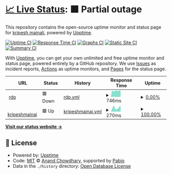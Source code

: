 # [📈 Live Status](https://kripeshWeb.github.io/UpTime): <!--live status--> **🟧 Partial outage**

This repository contains the open-source uptime monitor and status page for [kripesh mainali](https://kripeshWeb.github.io/UpTime), powered by [Upptime](https://github.com/upptime/upptime).

[![Uptime CI](https://github.com/kripeshWeb/UpTime/workflows/Uptime%20CI/badge.svg)](https://github.com/kripeshWeb/UpTime/actions?query=workflow%3A%22Uptime+CI%22)
[![Response Time CI](https://github.com/kripeshWeb/UpTime/workflows/Response%20Time%20CI/badge.svg)](https://github.com/kripeshWeb/UpTime/actions?query=workflow%3A%22Response+Time+CI%22)
[![Graphs CI](https://github.com/kripeshWeb/UpTime/workflows/Graphs%20CI/badge.svg)](https://github.com/kripeshWeb/UpTime/actions?query=workflow%3A%22Graphs+CI%22)
[![Static Site CI](https://github.com/kripeshWeb/UpTime/workflows/Static%20Site%20CI/badge.svg)](https://github.com/kripeshWeb/UpTime/actions?query=workflow%3A%22Static+Site+CI%22)
[![Summary CI](https://github.com/kripeshWeb/UpTime/workflows/Summary%20CI/badge.svg)](https://github.com/kripeshWeb/UpTime/actions?query=workflow%3A%22Summary+CI%22)

With [Upptime](https://upptime.js.org), you can get your own unlimited and free uptime monitor and status page, powered entirely by a GitHub repository. We use [Issues](https://github.com/kripeshWeb/UpTime/issues) as incident reports, [Actions](https://github.com/kripeshWeb/UpTime/actions) as uptime monitors, and [Pages](https://kripeshWeb.github.io/UpTime) for the status page.

<!--start: status pages-->
<!-- This summary is generated by Upptime (https://github.com/upptime/upptime) -->
<!-- Do not edit this manually, your changes will be overwritten -->
<!-- prettier-ignore -->
| URL | Status | History | Response Time | Uptime |
| --- | ------ | ------- | ------------- | ------ |
| <img alt="" src="https://icons.duckduckgo.com/ip3/6070-cs-e021a539-8589-4477-a295-7bcd566fd30e.cs-asia-southeast1-palm.cloudshell.dev.ico" height="13"> [rdp](https://6070-cs-e021a539-8589-4477-a295-7bcd566fd30e.cs-asia-southeast1-palm.cloudshell.dev/?authuser=7&redirectedPreviously=true) | 🟥 Down | [rdp.yml](https://github.com/kripeshWeb/UpTime/commits/HEAD/history/rdp.yml) | <details><summary><img alt="Response time graph" src="./graphs/rdp/response-time-week.png" height="20"> 746ms</summary><br><a href="https://kripeshWeb.github.io/UpTime/history/rdp"><img alt="Response time 746" src="https://img.shields.io/endpoint?url=https%3A%2F%2Fraw.githubusercontent.com%2FkripeshWeb%2FUpTime%2FHEAD%2Fapi%2Frdp%2Fresponse-time.json"></a><br><a href="https://kripeshWeb.github.io/UpTime/history/rdp"><img alt="24-hour response time 746" src="https://img.shields.io/endpoint?url=https%3A%2F%2Fraw.githubusercontent.com%2FkripeshWeb%2FUpTime%2FHEAD%2Fapi%2Frdp%2Fresponse-time-day.json"></a><br><a href="https://kripeshWeb.github.io/UpTime/history/rdp"><img alt="7-day response time 746" src="https://img.shields.io/endpoint?url=https%3A%2F%2Fraw.githubusercontent.com%2FkripeshWeb%2FUpTime%2FHEAD%2Fapi%2Frdp%2Fresponse-time-week.json"></a><br><a href="https://kripeshWeb.github.io/UpTime/history/rdp"><img alt="30-day response time 743" src="https://img.shields.io/endpoint?url=https%3A%2F%2Fraw.githubusercontent.com%2FkripeshWeb%2FUpTime%2FHEAD%2Fapi%2Frdp%2Fresponse-time-month.json"></a><br><a href="https://kripeshWeb.github.io/UpTime/history/rdp"><img alt="1-year response time 746" src="https://img.shields.io/endpoint?url=https%3A%2F%2Fraw.githubusercontent.com%2FkripeshWeb%2FUpTime%2FHEAD%2Fapi%2Frdp%2Fresponse-time-year.json"></a></details> | <details><summary><a href="https://kripeshWeb.github.io/UpTime/history/rdp">0.00%</a></summary><a href="https://kripeshWeb.github.io/UpTime/history/rdp"><img alt="All-time uptime 0.19%" src="https://img.shields.io/endpoint?url=https%3A%2F%2Fraw.githubusercontent.com%2FkripeshWeb%2FUpTime%2FHEAD%2Fapi%2Frdp%2Fuptime.json"></a><br><a href="https://kripeshWeb.github.io/UpTime/history/rdp"><img alt="24-hour uptime 0.00%" src="https://img.shields.io/endpoint?url=https%3A%2F%2Fraw.githubusercontent.com%2FkripeshWeb%2FUpTime%2FHEAD%2Fapi%2Frdp%2Fuptime-day.json"></a><br><a href="https://kripeshWeb.github.io/UpTime/history/rdp"><img alt="7-day uptime 0.00%" src="https://img.shields.io/endpoint?url=https%3A%2F%2Fraw.githubusercontent.com%2FkripeshWeb%2FUpTime%2FHEAD%2Fapi%2Frdp%2Fuptime-week.json"></a><br><a href="https://kripeshWeb.github.io/UpTime/history/rdp"><img alt="30-day uptime 0.00%" src="https://img.shields.io/endpoint?url=https%3A%2F%2Fraw.githubusercontent.com%2FkripeshWeb%2FUpTime%2FHEAD%2Fapi%2Frdp%2Fuptime-month.json"></a><br><a href="https://kripeshWeb.github.io/UpTime/history/rdp"><img alt="1-year uptime 0.19%" src="https://img.shields.io/endpoint?url=https%3A%2F%2Fraw.githubusercontent.com%2FkripeshWeb%2FUpTime%2FHEAD%2Fapi%2Frdp%2Fuptime-year.json"></a></details>
| <img alt="" src="https://icons.duckduckgo.com/ip3/www.kripeshmainali.com.np.ico" height="13"> [kripeshmainai](https://www.kripeshmainali.com.np) | 🟩 Up | [kripeshmainai.yml](https://github.com/kripeshWeb/UpTime/commits/HEAD/history/kripeshmainai.yml) | <details><summary><img alt="Response time graph" src="./graphs/kripeshmainai/response-time-week.png" height="20"> 270ms</summary><br><a href="https://kripeshWeb.github.io/UpTime/history/kripeshmainai"><img alt="Response time 229" src="https://img.shields.io/endpoint?url=https%3A%2F%2Fraw.githubusercontent.com%2FkripeshWeb%2FUpTime%2FHEAD%2Fapi%2Fkripeshmainai%2Fresponse-time.json"></a><br><a href="https://kripeshWeb.github.io/UpTime/history/kripeshmainai"><img alt="24-hour response time 190" src="https://img.shields.io/endpoint?url=https%3A%2F%2Fraw.githubusercontent.com%2FkripeshWeb%2FUpTime%2FHEAD%2Fapi%2Fkripeshmainai%2Fresponse-time-day.json"></a><br><a href="https://kripeshWeb.github.io/UpTime/history/kripeshmainai"><img alt="7-day response time 270" src="https://img.shields.io/endpoint?url=https%3A%2F%2Fraw.githubusercontent.com%2FkripeshWeb%2FUpTime%2FHEAD%2Fapi%2Fkripeshmainai%2Fresponse-time-week.json"></a><br><a href="https://kripeshWeb.github.io/UpTime/history/kripeshmainai"><img alt="30-day response time 240" src="https://img.shields.io/endpoint?url=https%3A%2F%2Fraw.githubusercontent.com%2FkripeshWeb%2FUpTime%2FHEAD%2Fapi%2Fkripeshmainai%2Fresponse-time-month.json"></a><br><a href="https://kripeshWeb.github.io/UpTime/history/kripeshmainai"><img alt="1-year response time 229" src="https://img.shields.io/endpoint?url=https%3A%2F%2Fraw.githubusercontent.com%2FkripeshWeb%2FUpTime%2FHEAD%2Fapi%2Fkripeshmainai%2Fresponse-time-year.json"></a></details> | <details><summary><a href="https://kripeshWeb.github.io/UpTime/history/kripeshmainai">100.00%</a></summary><a href="https://kripeshWeb.github.io/UpTime/history/kripeshmainai"><img alt="All-time uptime 100.00%" src="https://img.shields.io/endpoint?url=https%3A%2F%2Fraw.githubusercontent.com%2FkripeshWeb%2FUpTime%2FHEAD%2Fapi%2Fkripeshmainai%2Fuptime.json"></a><br><a href="https://kripeshWeb.github.io/UpTime/history/kripeshmainai"><img alt="24-hour uptime 100.00%" src="https://img.shields.io/endpoint?url=https%3A%2F%2Fraw.githubusercontent.com%2FkripeshWeb%2FUpTime%2FHEAD%2Fapi%2Fkripeshmainai%2Fuptime-day.json"></a><br><a href="https://kripeshWeb.github.io/UpTime/history/kripeshmainai"><img alt="7-day uptime 100.00%" src="https://img.shields.io/endpoint?url=https%3A%2F%2Fraw.githubusercontent.com%2FkripeshWeb%2FUpTime%2FHEAD%2Fapi%2Fkripeshmainai%2Fuptime-week.json"></a><br><a href="https://kripeshWeb.github.io/UpTime/history/kripeshmainai"><img alt="30-day uptime 100.00%" src="https://img.shields.io/endpoint?url=https%3A%2F%2Fraw.githubusercontent.com%2FkripeshWeb%2FUpTime%2FHEAD%2Fapi%2Fkripeshmainai%2Fuptime-month.json"></a><br><a href="https://kripeshWeb.github.io/UpTime/history/kripeshmainai"><img alt="1-year uptime 100.00%" src="https://img.shields.io/endpoint?url=https%3A%2F%2Fraw.githubusercontent.com%2FkripeshWeb%2FUpTime%2FHEAD%2Fapi%2Fkripeshmainai%2Fuptime-year.json"></a></details>

<!--end: status pages-->

[**Visit our status website →**](https://kripeshWeb.github.io/UpTime)

## 📄 License

- Powered by: [Upptime](https://github.com/upptime/upptime)
- Code: [MIT](./LICENSE) © [Anand Chowdhary](https://anandchowdhary.com), supported by [Pabio](https://pabio.com)
- Data in the `./history` directory: [Open Database License](https://opendatacommons.org/licenses/odbl/1-0/)
